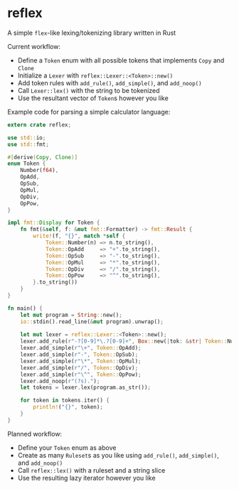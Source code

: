 # reflex
A simple `flex`-like lexing/tokenizing library written in Rust

Current workflow:

- Define a `Token` enum with all possible tokens that implements `Copy` and `Clone`
- Initialize a `Lexer` with `reflex::Lexer::<Token>::new()`
- Add token rules with `add_rule()`, `add_simple()`, and `add_noop()`
- Call `Lexer::lex()` with the string to be tokenized
- Use the resultant vector of `Token`s however you like

Example code for parsing a simple calculator language:

```rust
extern crate reflex;

use std::io;
use std::fmt;

#[derive(Copy, Clone)]
enum Token {
    Number(f64),
    OpAdd,
    OpSub,
    OpMul,
    OpDiv,
    OpPow,
}

impl fmt::Display for Token {
    fn fmt(&self, f: &mut fmt::Formatter) -> fmt::Result {
        write!(f, "{}", match *self {
            Token::Number(n) => n.to_string(),
            Token::OpAdd     => "+".to_string(),
            Token::OpSub     => "-".to_string(),
            Token::OpMul     => "*".to_string(),
            Token::OpDiv     => "/".to_string(),
            Token::OpPow     => "^".to_string(),
        }.to_string())
    }
}

fn main() {
    let mut program = String::new();
    io::stdin().read_line(&mut program).unwrap();
    
    let mut lexer = reflex::Lexer::<Token>::new();
    lexer.add_rule(r"-?[0-9]*\.?[0-9]+", Box::new(|tok: &str| Token::Number(tok.parse().unwrap())));
    lexer.add_simple(r"\+", Token::OpAdd);
    lexer.add_simple(r"-", Token::OpSub);
    lexer.add_simple(r"\*", Token::OpMul);
    lexer.add_simple(r"/", Token::OpDiv);
    lexer.add_simple(r"\^", Token::OpPow);
    lexer.add_noop(r"(?s).");
    let tokens = lexer.lex(program.as_str());

    for token in tokens.iter() {
        println!("{}", token);
    }
}
```

Planned workflow:

- Define your `Token` enum as above
- Create as many `Ruleset`s as you like using `add_rule()`, `add_simple()`, and `add_noop()`
- Call `reflex::lex()` with a ruleset and a string slice
- Use the resulting lazy iterator however you like
